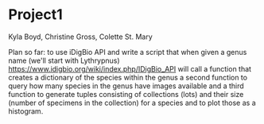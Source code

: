 # Project1
Kyla Boyd, Christine Gross, Colette St. Mary

Plan so far:
to use iDigBio API and write a script that when given a genus name (we'll start with Lythrypnus)
   https://www.idigbio.org/wiki/index.php/IDigBio_API
will call a function that creates a dictionary of the species within the genus
a second function to query how many species in the genus have images available
and a third function to generate tuples consisting of collections (lots) and their size (number of specimens in the collection) for a species 
  and to plot those as a histogram.
